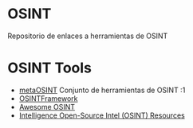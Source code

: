 # OSINT
Repositorio de enlaces a herramientas de OSINT <p>
# OSINT Tools
- [metaOSINT](https://metaosint.github.io/chart) Conjunto de herramientas de OSINT :1
- [OSINTFramework](https://osintframework.com/)
- [Awesome OSINT](https://github.com/jivoi/awesome-osint)
- [Intelligence Open-Source Intel (OSINT) Resources](https://in.scanfactory.io/intelligence.html)
